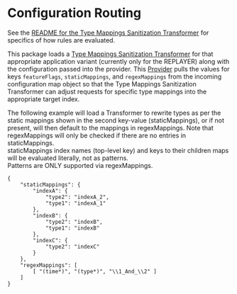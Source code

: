 # Configuration Routing

See the [README for the Type Mappings Sanitization Transformer](../jsonTypeMappingsSanitizationTransformer/README.md) 
for specifics of how rules are evaluated.

This package loads a [Type Mappings Sanitization Transformer](../jsonTypeMappingsSanitizationTransformer/src/main/java/org/opensearch/migrations/transform/TypeMappingsSanitizationTransformer.java)
for that appropriate application variant (currently only for the REPLAYER) along with the configuration passed into
the provider.  This [Provider](./src/main/java/org/opensearch/migrations/transform/TypeMappingSanitizationTransformerProvider.java)
pulls the values for keys `featureFlags`, `staticMappings`, and `regexMappings` from the incoming configuration map
object so that the Type Mappings Sanitization Transformer can adjust requests for specific type mappings into the 
appropriate target index.  

The following example will load a Transformer to rewrite types as per the static mappings shown in the second key-value
(staticMappings), or if not present, will then default to the mappings in regexMappings.  Note that regexMappings will
only be checked if there are no entries in staticMappings.  
staticMappings index names (top-level key) and keys to their children maps will be evaluated literally, not as patterns.  
Patterns are ONLY supported via regexMappings.

```
{
    "staticMappings": {
        "indexA": {
            "type2": "indexA_2",
            "type1": "indexA_1"
        },
        "indexB": {
            "type2": "indexB",
            "type1": "indexB"
        },
        "indexC": {
            "type2": "indexC"
        }
    },
    "regexMappings": [
        [ "(time*)", "(type*)", "\\1_And_\\2" ]
    ]
}
```